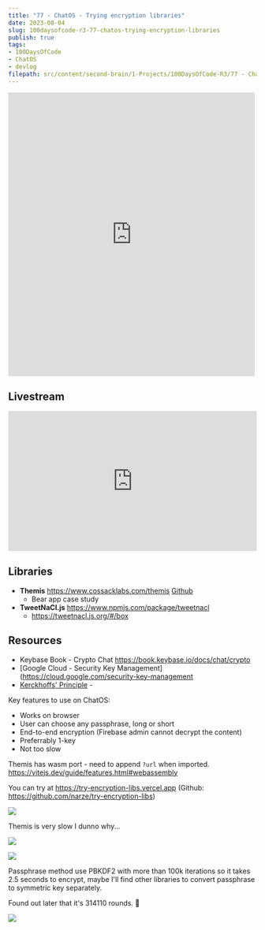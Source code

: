 ```yaml
---
title: "77 - ChatOS - Trying encryption libraries"
date: 2023-08-04
slug: 100daysofcode-r3-77-chatos-trying-encryption-libraries
publish: true
tags:
- 100DaysOfCode
- ChatOS
- devlog
filepath: src/content/second-brain/1-Projects/100DaysOfCode-R3/77 - ChatOS - Trying encryption libraries.md
---
```


<iframe src="https://www.facebook.com/plugins/post.php?href=https%3A%2F%2Fwww.facebook.com%2Fnarze%2Fposts%2Fpfbid0yLYZ1se1Xm589oCcBiqGv99KnsddP4AyUjQZ7PfvEZC9bdKsTZNaL8Wwb6hqHxPLl&show_text=true&width=500" width="500" height="576" style="border:none;overflow:hidden" scrolling="no" frameborder="0" allowfullscreen="true" allow="autoplay; clipboard-write; encrypted-media; picture-in-picture; web-share"></iframe>

## Livestream

<iframe width="100%" style="aspect-ratio: 16 / 9;" src="https://www.youtube.com/embed/4EM8BWhr3Fg" title="YouTube video player" frameborder="0" allow="accelerometer; autoplay; clipboard-write; encrypted-media; gyroscope; picture-in-picture; web-share" allowfullscreen></iframe>

## Libraries

* **Themis** https://www.cossacklabs.com/themis [Github](https://github.com/cossacklabs/themis)
  * Bear app case study
* **TweetNaCl.js** https://www.npmjs.com/package/tweetnacl
  * https://tweetnacl.js.org/#/box

## Resources

* Keybase Book - Crypto Chat https://book.keybase.io/docs/chat/crypto
* \[Google Cloud - Security Key Management]\(<https://cloud.google.com/security-key-management>
* [Kerckhoffs' Principle](https://en.wikipedia.org/wiki/Kerckhoffs%27s_principle) -

Key features to use on ChatOS:

* Works on browser
* User can choose any passphrase, long or short
* End-to-end encryption (Firebase admin cannot decrypt the content)
* Preferrably 1-key
* Not too slow

Themis has wasm port - need to append `?url` when imported. https://vitejs.dev/guide/features.html#webassembly

You can try at https://try-encryption-libs.vercel.app (Github: https://github.com/narze/try-encryption-libs)

![](1-Projects/100DaysOfCode-R3/attachments/77%20ChatOS%20-%20Trying%20encryption%20libraries.png)

Themis is very slow I dunno why...

![](1-Projects/100DaysOfCode-R3/attachments/77%20ChatOS%20-%20Trying%20encryption%20libraries-1.png)

![](1-Projects/100DaysOfCode-R3/attachments/77%20ChatOS%20-%20Trying%20encryption%20libraries-2.png)

Passphrase method use PBKDF2 with more than 100k iterations so it takes 2.5 seconds to encrypt, maybe I'll find other libraries to convert passphrase to symmetric key separately.

Found out later that it's 314110 rounds. 🫠

![](1-Projects/100DaysOfCode-R3/attachments/77%20ChatOS%20-%20Trying%20encryption%20libraries-3.png)
